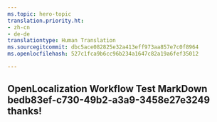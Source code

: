 ```yaml
---
ms.topic: hero-topic
translation.priority.ht:
- zh-cn
- de-de
translationtype: Human Translation
ms.sourcegitcommit: dbc5ace082825e32a413eff973aa857e7c0f8964
ms.openlocfilehash: 527c1fca9b6cc96b234a1647c82a19a6fef35012

---
```

## OpenLocalization Workflow Test MarkDown bedb83ef-c730-49b2-a3a9-3458e27e3249 thanks!



<!--HONumber=Aug16_HO5-->



